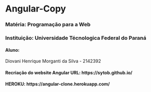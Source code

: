 <h1>Angular-Copy</h1>

<h3>Matéria: Programação para a Web</h3>
<h3>Instituição: Universidade Técnologica Federal do Paraná</h3>


<h4>Aluno: </h4>

Diovani Henrique Morganti da Silva - 2142392</span>

<h4> Recriação do website Angular URL: https://sytob.github.io/</h4> 
<h4> HEROKU: https://angular-clone.herokuapp.com/</4>

